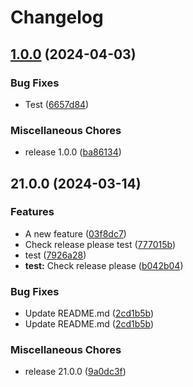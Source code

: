 # Changelog

## [1.0.0](https://github.com/SherDG/GitTest/compare/v21.0.0...v1.0.0) (2024-04-03)


### Bug Fixes

* Test ([6657d84](https://github.com/SherDG/GitTest/commit/6657d84d6011d91d0556159ae0dd3d34ac2533d0))


### Miscellaneous Chores

* release 1.0.0 ([ba86134](https://github.com/SherDG/GitTest/commit/ba86134accb46d4168602841b45aa5a10e682c67))

## 21.0.0 (2024-03-14)


### Features

* A new feature ([03f8dc7](https://www.github.com/SherDG/GitTest/commit/03f8dc77730f6534249d990fb5827541bf615770))
* Check release please test ([777015b](https://www.github.com/SherDG/GitTest/commit/777015bf94c7ca5e99d3e6097aa2723eee72f0a9))
* test ([7926a28](https://www.github.com/SherDG/GitTest/commit/7926a2815603f4a9973d9de31fbd0a8597589eeb))
* **test:** Check release please ([b042b04](https://www.github.com/SherDG/GitTest/commit/b042b0489b0f515198ff4c675d2a0587a45eb08c))


### Bug Fixes

* Update README.md ([2cd1b5b](https://www.github.com/SherDG/GitTest/commit/2cd1b5b8bd2a86e61cac6294c4187eb17fd9edab))
* Update README.md ([2cd1b5b](https://www.github.com/SherDG/GitTest/commit/2cd1b5b8bd2a86e61cac6294c4187eb17fd9edab))


### Miscellaneous Chores

* release 21.0.0 ([9a0dc3f](https://www.github.com/SherDG/GitTest/commit/9a0dc3fd834362af4c74d63f7dd85eca8e772c56))
